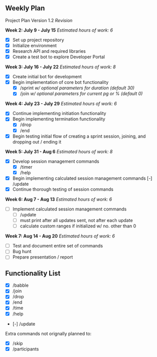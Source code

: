 ## Weekly Plan

Project Plan Version 1.2 _Revision_

**Week 2: July 9 - July 15**
_Estimated hours of work: 6_
- [x] Set up project repository
- [x] Initialize environment
- [x] Research API and required libraries
- [x] Create a test bot to explore Developer Portal

**Week 3: July 16 - July 22**
_Estimated hours of work: 8_
- [x] Create initial bot for development
- [x] Begin implementation of core bot functionality
    - [x] /sprint _w/ optional parameters for duration (default 30)_
    - [x] /join _w/ optional parameters for current pg or % (default 0)_

**Week 4: July 23 - July 29**
_Estimated hours of work: 6_
- [x] Continue implementing initiation functionality
- [x] Begin implementing termination functionality
    - [x] /drop
    - [x] /end
- [x] Begin testing initial flow of creating a sprint session, joining, and dropping out / ending it

**Week 5: July 31 - Aug 6**
_Estimated hours of work: 8_
- [x] Develop session management commands
    - [x] /timer
    - [x] /help
- [x] Begin implementing calculated session management commands
    [-] /update
- [x] Continue thorough testing of session commands

**Week 6: Aug 7 - Aug 13**
_Estimated hours of work: 6_
- [ ] Implement calculated session management commands
    - [ ] /update
    - [ ] must print after all updates sent, not after each update
    - [ ] calculate custom ranges if initialized w/ no. other than 0

**Week 7: Aug 14 - Aug 20**
_Estimated hours of work: 6_
- [ ] Test and document entire set of commands
- [ ] Bug hunt
- [ ] Prepare presentation / report

## Functionality List
- [x] /babble
- [x] /join
- [x] /drop
- [x] /end
- [x] /time
- [x] /help
- [-] /update 

Extra commands not orignally planned to:
- [x] /skip
- [x] /participants